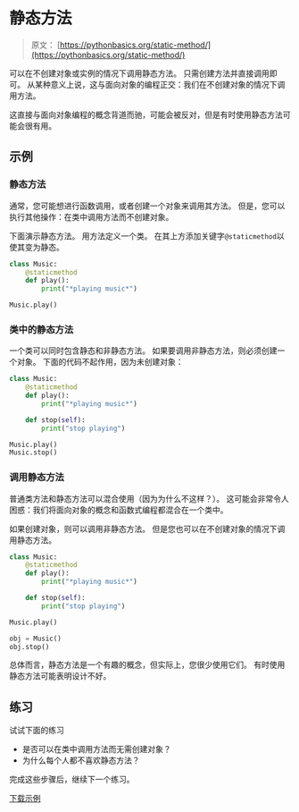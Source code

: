 # 静态方法

> 原文： [https://pythonbasics.org/static-method/](https://pythonbasics.org/static-method/)

可以在不创建对象或实例的情况下调用静态方法。 只需创建方法并直接调用即可。 从某种意义上说，这与面向对象的编程正交：我们在不创建对象的情况下调用方法。

这直接与面向对象编程的概念背道而驰，可能会被反对，但是有时使用静态方法可能会很有用。



## 示例

### 静态方法

通常，您可能想进行函数调用，或者创建一个对象来调用其方法。 但是，您可以执行其他操作：在类中调用方法而不创建对象。

下面演示静态方法。 用方法定义一个类。 在其上方添加关键字`@staticmethod`以使其变为静态。

```py
class Music:
    @staticmethod
    def play():
        print("*playing music*")

Music.play()

```

### 类中的静态方法

一个类可以同时包含静态和非静态方法。 如果要调用非静态方法，则必须创建一个对象。 下面的代码不起作用，因为未创建对象：

```py
class Music:
    @staticmethod
    def play():
        print("*playing music*")

    def stop(self):
        print("stop playing")

Music.play()
Music.stop()

```

### 调用静态方法

普通类方法和静态方法可以混合使用（因为为什么不这样？）。
这可能会非常令人困惑：我们将面向对象的概念和函数式编程都混合在一个类中。

如果创建对象，则可以调用非静态方法。 但是您也可以在不创建对象的情况下调用静态方法。

```py
class Music:
    @staticmethod
    def play():
        print("*playing music*")

    def stop(self):
        print("stop playing")

Music.play()

obj = Music()
obj.stop()

```

总体而言，静态方法是一个有趣的概念，但实际上，您很少使用它们。 有时使用静态方法可能表明设计不好。

## 练习

试试下面的练习

*   是否可以在类中调用方法而无需创建对象？
*   为什么每个人都不喜欢静态方法？

完成这些步骤后，继续下一个练习。

[下载示例](https://gum.co/HhgpI)